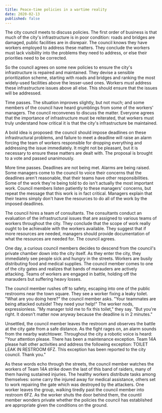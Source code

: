 ```yaml
---
title: Peace-time policies in a wartime reality
date: 2020-02-13
published: false
---
```


The city council meets to discuss policies. The first order of business is that
much of the city's infrastructure is in poor condition: roads and bridges are
damaged, public facilities are in disrepair. The council knows they have
workers employed to address these matters. They conclude the workers must lack
visibility into the problems they need to address, or else their priorities
need to be corrected.

So the council agrees on some new policies to ensure the city's infrastructure
is repaired and maintained. They devise a sensible prioritization scheme,
starting with roads and bridges and ranking the most widely-used facilities
above the lesser-used ones. Workers _must_ address these infrastructure issues
above all else. This should ensure that the issues will be addressed.

Time passes. The situation improves slightly, but not much; and some members of
the council have heard grumblings from some of the workers' managers. The
council reconvenes to discuss the matter. Everyone agrees that the importance
of infrastructure must be reiterated, that workers must truly understand how
critical it is that the city's infrastructure be maintained.

A bold idea is proposed: the council should impose deadlines on these
infrastructural problems, and failure to meet a deadline will raise an alarm
forcing the team of workers responsible for dropping everything and addressing
the issue immediately. It might not be pleasant, but it is necessary to ensure
these matters are dealt with. The proposal is brought to a vote and passed
unanimously.

More time passes. Deadlines are not being met. Alarms are being raised. Some
managers come to the council to voice their concerns that the deadlines aren't
reasonable, that their teams have other responsibilities. Some of the work
they're being told to do isn't actually the most important work. Council
members listen patiently to these managers' concerns, but repeat the message
that this work is in fact critical. Managers explain that their teams simply
don't have the resources to do all of the work by the imposed deadlines.

The council hires a team of consultants. The consultants conduct an evaluation
of the infrastructural issues that are assigned to various teams of workers
throughout the city. They conclude that the scope of work really ought to be
achievable with the workers available. They suggest that if more resources are
needed, managers should provide documentation of what the resources are needed
for. The council agrees.

One day, a curious council members decides to descend from the council's
private chamber down into the city itself. As they enter the city, they
immediately see people sick and hungry in the streets. Workers are busily
distributing food and medical supplies. The council member comes to one of the
city gates and realizes that bands of marauders are actively attacking. Teams
of workers are engaged in battle, holding off the marauders but suffering heavy
losses.

The council member rushes off to safety, escaping into one of the public
restrooms near the town square. They see a worker fixing a leaky toilet. "What
are you doing here?" the council member asks. "Your teammates are being
attacked outside! They need your help!" The worker nods, expressionless. "My
manager told me to fix this toilet," they say. "But you're right. It doesn't
matter now anyway because the deadline is in 2 minutes."

Unsettled, the council member leaves the restroom and observes the battle at
the city gate from a safe distance. As the fight rages on, an alarm sounds from
the nearby watchtower. Throughout the city a robotic voice is heard:
"Your attention please. There has been a maintenance exception. Team 14A please
halt other activities and address the following exception: TOILET LEAK IN
RESTROOM 6FZ. This exception has been reported to the city council. Thank you."

As these words echo through the streets, the council member watches the workers
of Team 14A strike down the last of this band of raiders, many of them having
sustained injuries. The healthy workers distribute tasks among themselves: some
carry the injured away for medical assistance, others set to work repairing the
gate which was destroyed by the attackers. One worker leaves the group, walking
tiredly past the council member into restroom 6FZ. As the worker shuts the door
behind them, the countil member wonders private whether the policies the
council has established are appropriate given the conditions on the ground.
